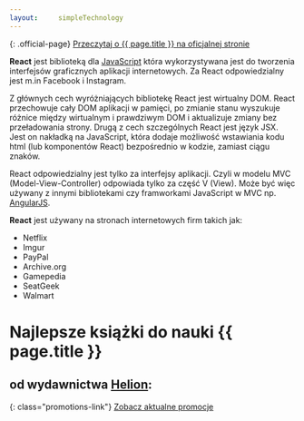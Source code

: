 ```yaml
---
layout:     simpleTechnology
---
```


{: .official-page}
[Przeczytaj o {{ page.title }} na oficjalnej stronie](https://facebook.github.io/react/)

**React** jest biblioteką dla [JavaScript](/technologie/javascript) która wykorzystywana jest do tworzenia interfejsów graficznych aplikacji internetowych. Za React odpowiedzialny jest m.in Facebook i Instagram.

Z głównych cech wyróżniających bibliotekę React jest wirtualny DOM. React przechowuje cały DOM aplikacji w pamięci, po zmianie stanu wyszukuje różnice między wirtualnym i prawdziwym DOM i aktualizuje zmiany bez przeładowania strony. Drugą z cech szczególnych React jest język JSX. Jest on nakładką na JavaScript, która dodaje możliwość wstawiania kodu html (lub komponentów React) bezpośrednio w kodzie, zamiast ciągu znaków.

React odpowiedzialny jest tylko za interfejsy aplikacji. Czyli w modelu MVC (Model-View-Controller) odpowiada tylko za część V (View). Może być więc używany z innymi bibliotekami czy framworkami JavaScript w MVC np. [AngularJS](/technologie/angular).

**React** jest używany na stronach internetowych firm takich jak:
- Netflix
- Imgur
- PayPal
- Archive.org
- Gamepedia
- SeatGeek
- Walmart

# Najlepsze książki do nauki {{ page.title }}
## od wydawnictwa [Helion](http://helion.pl/view/9102Q):

{: class="promotions-link"}
[Zobacz aktualne promocje](http://helion.pl/page/9102Q/promocje)


<div class="book">
    <script src="http://helion.pl/plugins/new/ksiazkasm.phi?id=reactz&nr=9102Q&size=181&utf8=1"></script>
</div>

<div class="book">
    <script src="http://helion.pl/plugins/new/ksiazkasm.phi?id=reacwd&nr=9102Q&size=181&utf8=1"></script>
</div>